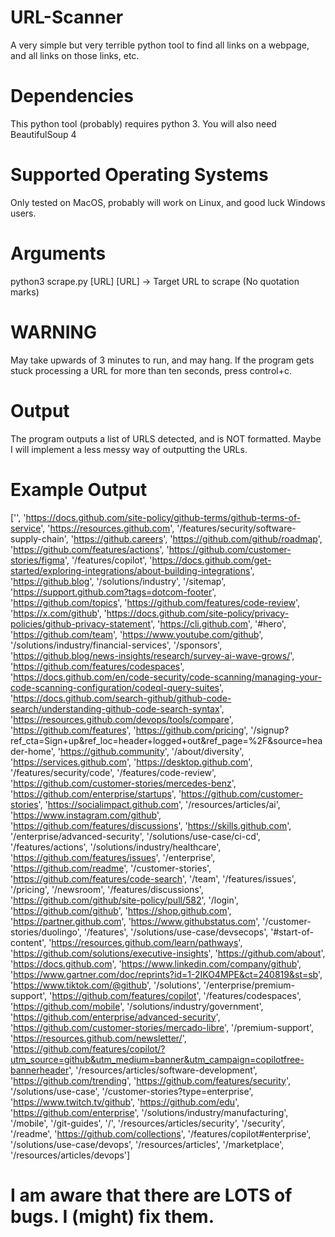 # URL-Scanner
A very simple but very terrible python tool to find all links on a webpage, and all links on those links, etc.

# Dependencies
This python tool (probably) requires python 3.
You will also need BeautifulSoup 4

# Supported Operating Systems
Only tested on MacOS, probably will work on Linux, and good luck Windows users.

# Arguments
python3 scrape.py [URL]
[URL] -> Target URL to scrape (No quotation marks)

# WARNING
May take upwards of 3 minutes to run, and may hang. If the program gets stuck processing a URL for more than ten seconds, press control+c.

# Output

The program outputs a list of URLS detected, and is NOT formatted. Maybe I will implement a less messy way of outputting the URLs.

# Example Output

['', 'https://docs.github.com/site-policy/github-terms/github-terms-of-service', 'https://resources.github.com', '/features/security/software-supply-chain', 'https://github.careers', 'https://github.com/github/roadmap', 'https://github.com/features/actions', 'https://github.com/customer-stories/figma', '/features/copilot', 'https://docs.github.com/get-started/exploring-integrations/about-building-integrations', 'https://github.blog', '/solutions/industry', '/sitemap', 'https://support.github.com?tags=dotcom-footer', 'https://github.com/topics', 'https://github.com/features/code-review', 'https://x.com/github', 'https://docs.github.com/site-policy/privacy-policies/github-privacy-statement', 'https://cli.github.com', '#hero', 'https://github.com/team', 'https://www.youtube.com/github', '/solutions/industry/financial-services', '/sponsors', 'https://github.blog/news-insights/research/survey-ai-wave-grows/', 'https://github.com/features/codespaces', 'https://docs.github.com/en/code-security/code-scanning/managing-your-code-scanning-configuration/codeql-query-suites', 'https://docs.github.com/search-github/github-code-search/understanding-github-code-search-syntax', 'https://resources.github.com/devops/tools/compare', 'https://github.com/features', 'https://github.com/pricing', '/signup?ref_cta=Sign+up&ref_loc=header+logged+out&ref_page=%2F&source=header-home', 'https://github.community', '/about/diversity', 'https://services.github.com', 'https://desktop.github.com', '/features/security/code', '/features/code-review', 'https://github.com/customer-stories/mercedes-benz', 'https://github.com/enterprise/startups', 'https://github.com/customer-stories', 'https://socialimpact.github.com', '/resources/articles/ai', 'https://www.instagram.com/github', 'https://github.com/features/discussions', 'https://skills.github.com', '/enterprise/advanced-security', '/solutions/use-case/ci-cd', '/features/actions', '/solutions/industry/healthcare', 'https://github.com/features/issues', '/enterprise', 'https://github.com/readme', '/customer-stories', 'https://github.com/features/code-search', '/team', '/features/issues', '/pricing', '/newsroom', '/features/discussions', 'https://github.com/github/site-policy/pull/582', '/login', 'https://github.com/github', 'https://shop.github.com', 'https://partner.github.com', 'https://www.githubstatus.com', '/customer-stories/duolingo', '/features', '/solutions/use-case/devsecops', '#start-of-content', 'https://resources.github.com/learn/pathways', 'https://github.com/solutions/executive-insights', 'https://github.com/about', 'https://docs.github.com', 'https://www.linkedin.com/company/github', 'https://www.gartner.com/doc/reprints?id=1-2IKO4MPE&ct=240819&st=sb', 'https://www.tiktok.com/@github', '/solutions', '/enterprise/premium-support', 'https://github.com/features/copilot', '/features/codespaces', 'https://github.com/mobile', '/solutions/industry/government', 'https://github.com/enterprise/advanced-security', 'https://github.com/customer-stories/mercado-libre', '/premium-support', 'https://resources.github.com/newsletter/', 'https://github.com/features/copilot/?utm_source=github&utm_medium=banner&utm_campaign=copilotfree-bannerheader', '/resources/articles/software-development', 'https://github.com/trending', 'https://github.com/features/security', '/solutions/use-case', '/customer-stories?type=enterprise', 'https://www.twitch.tv/github', 'https://github.com/edu', 'https://github.com/enterprise', '/solutions/industry/manufacturing', '/mobile', '/git-guides', '/', '/resources/articles/security', '/security', '/readme', 'https://github.com/collections', '/features/copilot#enterprise', '/solutions/use-case/devops', '/resources/articles', '/marketplace', '/resources/articles/devops']

# I am aware that there are LOTS of bugs. I (might) fix them.
